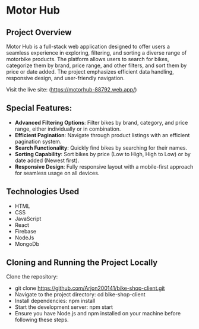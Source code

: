 # Motor Hub

## Project Overview
Motor Hub is a full-stack web application designed to offer users a seamless experience in exploring, filtering, and sorting a diverse range of motorbike products. The platform allows users to search for bikes, categorize them by brand, price range, and other filters, and sort them by price or date added. The project emphasizes efficient data handling, responsive design, and user-friendly navigation.

Visit the live site: (https://motorhub-88792.web.app/)

## Special Features:
- **Advanced Filtering Options**: Filter bikes by brand, category, and price range, either individually or in combination.
- **Efficient Pagination**: Navigate through product listings with an efficient pagination system.
- **Search Functionality**: Quickly find bikes by searching for their names.
- **Sorting Capability**: Sort bikes by price (Low to High, High to Low) or by date added (Newest first).
- **Responsive Design**: Fully responsive layout with a mobile-first approach for seamless usage on all devices.


## Technologies Used
- HTML
- CSS
- JavaScript
- React
- Firebase
- NodeJs
- MongoDb

## Cloning and Running the Project Locally

Clone the repository: 
- git clone <https://github.com/Arjon200141/bike-shop-client.git>
- Navigate to the project directory: cd bike-shop-client
- Install dependencies: npm install
- Start the development server: npm start
- Ensure you have Node.js and npm installed on your machine before following these steps.
